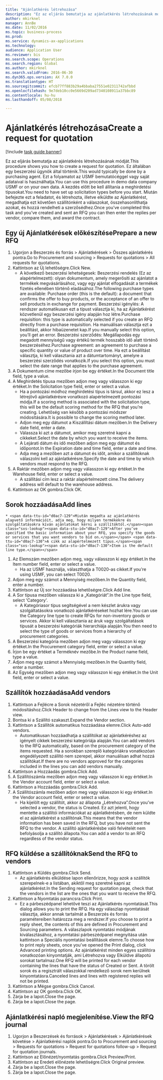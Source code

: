 ```yaml
--- 
title: "Ajánlatkérés létrehozása"
description: "Ez az eljárás bemutatja az ajánlatkérés létrehozásának módját."
author: mkirknel
manager: AnnBe
ms.date: 11/02/2016
ms.topic: business-process
ms.prod: 
ms.service: dynamics-ax-applications
ms.technology: 
audience: Application User
ms.reviewer: bis
ms.search.scope: Operations
ms.search.region: Global
ms.author: mkirknel
ms.search.validFrom: 2016-06-30
ms.dyn365.ops.version: AX 7.0.0
ms.translationtype: HT
ms.sourcegitcommit: efcb77ff883b29a4bbaba27551e02311742afbbd
ms.openlocfilehash: 9e7deb10cc0e5669d209ad7340108911a37bbc89
ms.contentlocale: hu-hu
ms.lasthandoff: 05/08/2018

---
```

# <a name="create-a-request-for-quotation"></a><span data-ttu-id="d0ac7-103">Ajánlatkérés létrehozása</span><span class="sxs-lookup"><span data-stu-id="d0ac7-103">Create a request for quotation</span></span>

[!include [task guide banner](../../includes/task-guide-banner.md)]

<span data-ttu-id="d0ac7-104">Ez az eljárás bemutatja az ajánlatkérés létrehozásának módját.</span><span class="sxs-lookup"><span data-stu-id="d0ac7-104">This procedure shows you how to create a request for quotation.</span></span> <span data-ttu-id="d0ac7-105">Ez általában egy beszerzési ügynök által történik.</span><span class="sxs-lookup"><span data-stu-id="d0ac7-105">This would typically be done by a purchasing agent.</span></span> <span data-ttu-id="d0ac7-106">Ezt a folyamatot az USMF bemutatócéggel vagy saját adataival is használhatja.</span><span class="sxs-lookup"><span data-stu-id="d0ac7-106">You can use this procedure in demo data company USMF or on your own data.</span></span> <span data-ttu-id="d0ac7-107">A kezdés előtt be kell állítania a meghirdetési típusokat.</span><span class="sxs-lookup"><span data-stu-id="d0ac7-107">You need to have set up solicitation types before you start.</span></span> <span data-ttu-id="d0ac7-108">Miután befejezte ezt a feladatot, és létrehozta, illetve elküldte az Ajánlatkérést, megadhatja ezt követően szállítónként a válaszokat, összehasonlíthatja azokat, és hozzá rendelheti a szerzősédhez.</span><span class="sxs-lookup"><span data-stu-id="d0ac7-108">Once you’ve completed this task and you’ve created and sent an RFQ you can then enter the replies per vendor, compare them, and award the contract.</span></span>


## <a name="prepare-a-new-rfq"></a><span data-ttu-id="d0ac7-109">Egy új Ajánlatkérések előkészítése</span><span class="sxs-lookup"><span data-stu-id="d0ac7-109">Prepare a new RFQ</span></span>
1. <span data-ttu-id="d0ac7-110">Ugorjon a Beszerzés és forrás > Ajánlatkérések > Összes ajánlatkérés pontra.</span><span class="sxs-lookup"><span data-stu-id="d0ac7-110">Go to Procurement and sourcing > Requests for quotations > All requests for quotations.</span></span>
2. <span data-ttu-id="d0ac7-111">Kattintson az Új lehetőségre.</span><span class="sxs-lookup"><span data-stu-id="d0ac7-111">Click New.</span></span>
    * <span data-ttu-id="d0ac7-112">A következő beszerzési lehetségesek: Beszerzési rendelés (Ez az alapértelmezett): olyan dokumentum, amely megerősíti az ajánlatot a termékek megvásárlásához, vagy egy ajánlat elfogadását a termékek fizetés ellenében történő eladásához.</span><span class="sxs-lookup"><span data-stu-id="d0ac7-112">The following purchase types are available: Purchase order (this is the default): a document that confirms the offer to buy products, or the acceptance of an offer to sell products in exchange for payment.</span></span> <span data-ttu-id="d0ac7-113">Beszerzési igénylés: A rendszer automatikusan ezt a típust választja ki, ha az Ajánlatkérést közvetlenül egy beszerzési igény alapján hoz létre.</span><span class="sxs-lookup"><span data-stu-id="d0ac7-113">Purchase requisition: this type is automatically selected if you create an RFQ directly from a purchase requisition.</span></span> <span data-ttu-id="d0ac7-114">Ha manuálisan választja ezt a beállítást, akkor hibaüzenetet kap.</span><span class="sxs-lookup"><span data-stu-id="d0ac7-114">If you manually select this option, you’ll get an error.</span></span> <span data-ttu-id="d0ac7-115">Beszerzési szerződés: Megállapodás egy megadott mennyiségű vagy értékű termék hosszabb idő alatt történő beszerzéséhez.</span><span class="sxs-lookup"><span data-stu-id="d0ac7-115">Purchase agreement: an agreement to purchase a specific quantity or value of product over time.</span></span> <span data-ttu-id="d0ac7-116">Ha ezt a beállítást választja, ki kell választania azt a dátumtartományt, amelyre a beszerzési szerződés vonatkozik.</span><span class="sxs-lookup"><span data-stu-id="d0ac7-116">If you select this option, you must select the date range that applies to the purchase agreement.</span></span>  
3. <span data-ttu-id="d0ac7-117">A Dokumentum címe mezőbe írjon be egy értéket.</span><span class="sxs-lookup"><span data-stu-id="d0ac7-117">In the Document title field, type a value.</span></span>
4. <span data-ttu-id="d0ac7-118">A Meghirdetés típusa mezőben adjon meg vagy válasszon ki egy értéket.</span><span class="sxs-lookup"><span data-stu-id="d0ac7-118">In the Solicitation type field, enter or select a value.</span></span>
    * <span data-ttu-id="d0ac7-119">Ha a pontozási módhoz meghirdetési típus is társul, akkor ez lesz a létrejövő ajánlatkérésre vonatkozó alapértelmezett pontozási módja.</span><span class="sxs-lookup"><span data-stu-id="d0ac7-119">If a scoring method is associated with the solicitation type, this will be the default scoring method for the RFQ that you’re creating.</span></span> <span data-ttu-id="d0ac7-120">Lehetőség van később a pontozási módszer módosítására.</span><span class="sxs-lookup"><span data-stu-id="d0ac7-120">It is possible to change the scoring method later.</span></span>  
    * <span data-ttu-id="d0ac7-121">Adjon meg egy dátumot a Kiszállítási dátum mezőben.</span><span class="sxs-lookup"><span data-stu-id="d0ac7-121">In the Delivery date field, enter a date.</span></span>  
    * <span data-ttu-id="d0ac7-122">Válassza ki azt a dátumot, amikor meg szeretné kapni a cikkeket.</span><span class="sxs-lookup"><span data-stu-id="d0ac7-122">Select the date by which you want to receive the items.</span></span>  
    * <span data-ttu-id="d0ac7-123">A Lejárati dátum és idő mezőben adjon meg egy dátumot és időpontot.</span><span class="sxs-lookup"><span data-stu-id="d0ac7-123">In the Expiration date and time field, enter a date and time.</span></span>  
    * <span data-ttu-id="d0ac7-124">Adja meg a mezőben azt a dátumot és időt, amikor a szállítóknak válaszolni kell az ajánlatkérésre.</span><span class="sxs-lookup"><span data-stu-id="d0ac7-124">Specify the date and time by which vendors must respond to the RFQ.</span></span>  
5. <span data-ttu-id="d0ac7-125">A Raktár mezőben adjon meg vagy válasszon ki egy értéket.</span><span class="sxs-lookup"><span data-stu-id="d0ac7-125">In the Warehouse field, enter or select a value.</span></span>
    * <span data-ttu-id="d0ac7-126">A szállítási cím lesz a raktár alapértelmezett címe.</span><span class="sxs-lookup"><span data-stu-id="d0ac7-126">The delivery address will default to the warehouse address.</span></span>  
6. <span data-ttu-id="d0ac7-127">Kattintson az OK gombra.</span><span class="sxs-lookup"><span data-stu-id="d0ac7-127">Click OK.</span></span>

## <a name="add-lines"></a><span data-ttu-id="d0ac7-128">Sorok hozzáadása</span><span class="sxs-lookup"><span data-stu-id="d0ac7-128">Add lines</span></span>
    * <span data-ttu-id="d0ac7-129">Miután megadta az ajánlatkérés alapvető információit, adja meg, hogy milyen termékekre és szolgáltatásokra kíván ajánlatokat kérni a szállítóktól.</span><span class="sxs-lookup"><span data-stu-id="d0ac7-129">After you’ve specified the basic information about your RFQ, you specify the goods or services that you want vendors to bid on.</span></span> <span data-ttu-id="d0ac7-130">A cikk az alapértelmezett típus.</span><span class="sxs-lookup"><span data-stu-id="d0ac7-130">Item is the default line type.</span></span>   
1. <span data-ttu-id="d0ac7-131">Az Elemszám mezőben adjon meg, vagy válasszon ki egy értéket.</span><span class="sxs-lookup"><span data-stu-id="d0ac7-131">In the Item number field, enter or select a value.</span></span>
    * <span data-ttu-id="d0ac7-132">Ha az USMF használja, választhatja a T0020-as cikket.</span><span class="sxs-lookup"><span data-stu-id="d0ac7-132">If you're using USMF, you can select T0020.</span></span>  
2. <span data-ttu-id="d0ac7-133">Adjon meg egy számot a Mennyiség mezőben.</span><span class="sxs-lookup"><span data-stu-id="d0ac7-133">In the Quantity field, enter a number.</span></span>
3. <span data-ttu-id="d0ac7-134">Kattintson az Új sor hozzáadása lehetőségre.</span><span class="sxs-lookup"><span data-stu-id="d0ac7-134">Click Add line.</span></span>
4. <span data-ttu-id="d0ac7-135">A Sor típusa mezőben válassza ki a „Kategóriát”.</span><span class="sxs-lookup"><span data-stu-id="d0ac7-135">In the Line type field, select 'Category'.</span></span>
    * <span data-ttu-id="d0ac7-136">A Kategóriasor típus segítségével a nem készlet árukra vagy szolgáltatásokra vonatkozó ajánlatkéréseket hozhat lére.</span><span class="sxs-lookup"><span data-stu-id="d0ac7-136">You can use the Category line type to create RFQs for non-inventory goods or services.</span></span> <span data-ttu-id="d0ac7-137">Akkor ki kell választania az áruk vagy szolgáltatások típusát a beszerzési kategóriák hierarchiája alapján.</span><span class="sxs-lookup"><span data-stu-id="d0ac7-137">You then need to select the type of goods or services from a hierarchy of procurement categories.</span></span>  
5. <span data-ttu-id="d0ac7-138">A Beszerzési kategória mezőben adjon meg vagy válasszon ki egy értéket.</span><span class="sxs-lookup"><span data-stu-id="d0ac7-138">In the Procurement category field, enter or select a value.</span></span>
6. <span data-ttu-id="d0ac7-139">Írjon be egy értéket a Terméknév mezőbe.</span><span class="sxs-lookup"><span data-stu-id="d0ac7-139">In the Product name field, type a value.</span></span>
7. <span data-ttu-id="d0ac7-140">Adjon meg egy számot a Mennyiség mezőben.</span><span class="sxs-lookup"><span data-stu-id="d0ac7-140">In the Quantity field, enter a number.</span></span>
8. <span data-ttu-id="d0ac7-141">Az Egység mezőben adjon meg vagy válasszon ki egy értéket.</span><span class="sxs-lookup"><span data-stu-id="d0ac7-141">In the Unit field, enter or select a value.</span></span>

## <a name="add-vendors"></a><span data-ttu-id="d0ac7-142">Szállítók hozzáadása</span><span class="sxs-lookup"><span data-stu-id="d0ac7-142">Add vendors</span></span>
1. <span data-ttu-id="d0ac7-143">Kattintson a Fejlécre a Sorok nézetéről a Fejléc nézetére történő módosításhoz.</span><span class="sxs-lookup"><span data-stu-id="d0ac7-143">Click Header to change from the Lines view to the Header view.</span></span> 
2. <span data-ttu-id="d0ac7-144">Bontsa ki a Szállító szakaszt.</span><span class="sxs-lookup"><span data-stu-id="d0ac7-144">Expand the Vendor section.</span></span>
3. <span data-ttu-id="d0ac7-145">Kattintson a Szállítók automatikus hozzáadása elemre.</span><span class="sxs-lookup"><span data-stu-id="d0ac7-145">Click Auto-add vendors.</span></span>
    * <span data-ttu-id="d0ac7-146">Automatikusan hozzáadhatja a szállítókat az ajánlatkéréshez az igényelt cikkek beszerzési kategóriája alapján.</span><span class="sxs-lookup"><span data-stu-id="d0ac7-146">You can add vendors to the RFQ automatically, based on the procurement category of the items requested.</span></span> <span data-ttu-id="d0ac7-147">Ha a sorokban szereplő kategóriákra vonatkozóan engedélyezett szállító nem szerepel, akkor manuálisan adhat hozzá szállítókat.</span><span class="sxs-lookup"><span data-stu-id="d0ac7-147">If there are no vendors approved for the categories included in the lines you can add vendors manually.</span></span>  
4. <span data-ttu-id="d0ac7-148">Kattintson a Hozzáadás gombra.</span><span class="sxs-lookup"><span data-stu-id="d0ac7-148">Click Add.</span></span>
5. <span data-ttu-id="d0ac7-149">A Szállítószámla mezőben adjon meg vagy válasszon ki egy értéket.</span><span class="sxs-lookup"><span data-stu-id="d0ac7-149">In the Vendor account field, enter or select a value.</span></span>
6. <span data-ttu-id="d0ac7-150">Kattintson a Hozzáadás gombra.</span><span class="sxs-lookup"><span data-stu-id="d0ac7-150">Click Add.</span></span>
7. <span data-ttu-id="d0ac7-151">A Szállítószámla mezőben adjon meg vagy válasszon ki egy értéket.</span><span class="sxs-lookup"><span data-stu-id="d0ac7-151">In the Vendor account field, enter or select a value.</span></span>
    * <span data-ttu-id="d0ac7-152">Ha kijelölt egy szállítót, akkor az állapota „Létrehozva”.</span><span class="sxs-lookup"><span data-stu-id="d0ac7-152">Once you’ve selected a vendor, the status is Created.</span></span> <span data-ttu-id="d0ac7-153">Ez azt jelenti, hogy mentette a szállítói információkat az ajánlatkérésben, de nem küldte el az ajánlatkérést a szállítónak.</span><span class="sxs-lookup"><span data-stu-id="d0ac7-153">This means that the vendor information has been saved in the RFQ, but you have not sent the RFQ to the vendor.</span></span> <span data-ttu-id="d0ac7-154">A szállító ajánlatkérésbe való felvételét nem befolyásolja a szállító állapota.</span><span class="sxs-lookup"><span data-stu-id="d0ac7-154">You can add a vendor to an RFQ regardless of the vendor status.</span></span>  

## <a name="send-the-rfq-to-vendors"></a><span data-ttu-id="d0ac7-155">RFQ küldése a szállítóknak</span><span class="sxs-lookup"><span data-stu-id="d0ac7-155">Send the RFQ to vendors</span></span>
1. <span data-ttu-id="d0ac7-156">Kattintson a Küldés gombra.</span><span class="sxs-lookup"><span data-stu-id="d0ac7-156">Click Send.</span></span>
    * <span data-ttu-id="d0ac7-157">Az ajánlatkérés elküldése lapon ellenőrizze, hogy azok a szállítók szerepelnek-e a listában, akiktől meg szeretné kapni az ajánlatkérést.</span><span class="sxs-lookup"><span data-stu-id="d0ac7-157">In the Sending request for quotation page, check that the vendors in the list are the ones that you want to receive the RFQ.</span></span>  
2. <span data-ttu-id="d0ac7-158">Kattintson a Nyomtatás parancsra.</span><span class="sxs-lookup"><span data-stu-id="d0ac7-158">Click Print.</span></span>
    * <span data-ttu-id="d0ac7-159">Ez a párbeszédpanel lehetővé teszi az Ajánlatkérés nyomtatását.</span><span class="sxs-lookup"><span data-stu-id="d0ac7-159">This dialog allows you to print the RFQ.</span></span> <span data-ttu-id="d0ac7-160">Ha egy válaszlap nyomtatását választja, akkor annak tartalmát a Beszerzés és forrás paramétereiben határozza meg a rendszer.</span><span class="sxs-lookup"><span data-stu-id="d0ac7-160">If you choose to print a reply sheet, the contents of this are defined in Procurement and Sourcing parameters.</span></span> <span data-ttu-id="d0ac7-161">A válaszlapok nyomtatási módjának kiválasztásához, a nyomtatási párbeszédpanel megnyitása után kattintson a Speciális nyomtatási beállítások elemre.</span><span class="sxs-lookup"><span data-stu-id="d0ac7-161">To choose how to print reply sheets, once you’ve opened the Print dialog, click Advanced printing options.</span></span> <span data-ttu-id="d0ac7-162">Az ajánlatkérést minden egyes szállítóra vonatkozóan kinyomtatják, ami Létrehozva vagy Elküldve állapotú sorokat tartalmaz.</span><span class="sxs-lookup"><span data-stu-id="d0ac7-162">One RFQ will be printed for each vendor containing the lines that have the status of Created or Sent.</span></span> <span data-ttu-id="d0ac7-163">A törölt sorok és a regisztrált válaszokkal rendelkező sorok nem kerülnek kinyomtatásra.</span><span class="sxs-lookup"><span data-stu-id="d0ac7-163">Canceled lines and lines with registered replies will not be printed.</span></span>   
3. <span data-ttu-id="d0ac7-164">Kattintson a Mégse gombra.</span><span class="sxs-lookup"><span data-stu-id="d0ac7-164">Click Cancel.</span></span>
4. <span data-ttu-id="d0ac7-165">Kattintson az OK gombra.</span><span class="sxs-lookup"><span data-stu-id="d0ac7-165">Click OK.</span></span>
5. <span data-ttu-id="d0ac7-166">Zárja be a lapot.</span><span class="sxs-lookup"><span data-stu-id="d0ac7-166">Close the page.</span></span>
6. <span data-ttu-id="d0ac7-167">Zárja be a lapot.</span><span class="sxs-lookup"><span data-stu-id="d0ac7-167">Close the page.</span></span>

## <a name="view-the-rfq-journal"></a><span data-ttu-id="d0ac7-168">Ajánlatkérési napló megjelenítése.</span><span class="sxs-lookup"><span data-stu-id="d0ac7-168">View the RFQ journal</span></span>
1. <span data-ttu-id="d0ac7-169">Ugorjon a Beszerzések és források > Ajánlatkérések > Ajánlatkérések követése > Ajánlatkérési naplók pontra.</span><span class="sxs-lookup"><span data-stu-id="d0ac7-169">Go to Procurement and sourcing > Requests for quotations > Request for quotations follow-up > Request for quotation journals.</span></span>
2. <span data-ttu-id="d0ac7-170">Kattintson az Előnézet/nyomtatás gombra.</span><span class="sxs-lookup"><span data-stu-id="d0ac7-170">Click Preview/Print.</span></span>
3. <span data-ttu-id="d0ac7-171">Kattintson az Eredeti előnézete lehetőségre.</span><span class="sxs-lookup"><span data-stu-id="d0ac7-171">Click Original preview.</span></span>
4. <span data-ttu-id="d0ac7-172">Zárja be a lapot.</span><span class="sxs-lookup"><span data-stu-id="d0ac7-172">Close the page.</span></span>
5. <span data-ttu-id="d0ac7-173">Zárja be a lapot.</span><span class="sxs-lookup"><span data-stu-id="d0ac7-173">Close the page.</span></span>


